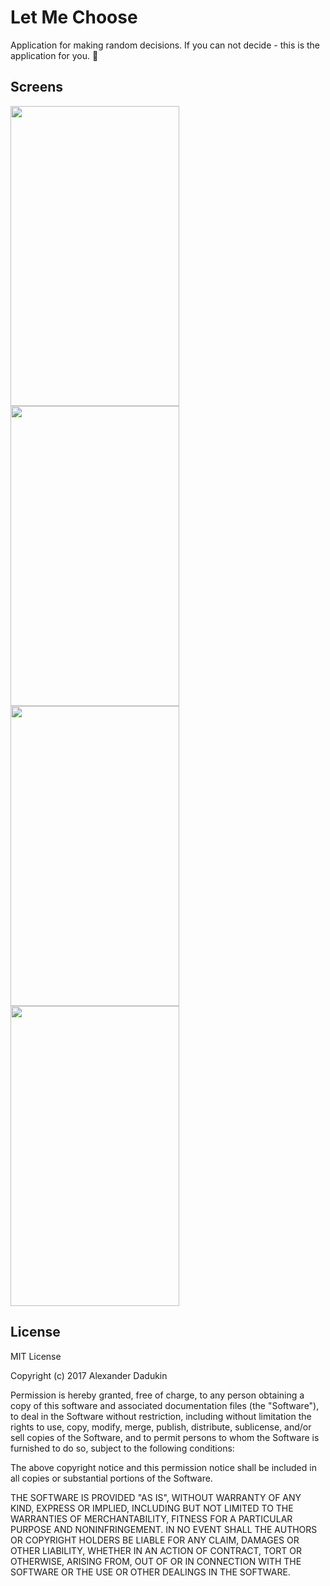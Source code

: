 # Let Me Choose

Application for making random decisions. 
If you can not decide - this is the application for you. :herb:

## Screens
<img src="https://github.com/sasd97/LetMeChoose/blob/feature/architecture/images/round_icon.png" width="270" height="480"> <img src="https://github.com/sasd97/LetMeChoose/blob/feature/architecture/images/sq_icon.png" width="270" height="480"> <img src="https://github.com/sasd97/LetMeChoose/blob/feature/architecture/images/list.png" width="270" height="480"> <img src="https://github.com/sasd97/LetMeChoose/blob/feature/architecture/images/alert.png" width="270" height="480">

## License
MIT License

Copyright (c) 2017 Alexander Dadukin

Permission is hereby granted, free of charge, to any person obtaining a copy
of this software and associated documentation files (the "Software"), to deal
in the Software without restriction, including without limitation the rights
to use, copy, modify, merge, publish, distribute, sublicense, and/or sell
copies of the Software, and to permit persons to whom the Software is
furnished to do so, subject to the following conditions:

The above copyright notice and this permission notice shall be included in all
copies or substantial portions of the Software.

THE SOFTWARE IS PROVIDED "AS IS", WITHOUT WARRANTY OF ANY KIND, EXPRESS OR
IMPLIED, INCLUDING BUT NOT LIMITED TO THE WARRANTIES OF MERCHANTABILITY,
FITNESS FOR A PARTICULAR PURPOSE AND NONINFRINGEMENT. IN NO EVENT SHALL THE
AUTHORS OR COPYRIGHT HOLDERS BE LIABLE FOR ANY CLAIM, DAMAGES OR OTHER
LIABILITY, WHETHER IN AN ACTION OF CONTRACT, TORT OR OTHERWISE, ARISING FROM,
OUT OF OR IN CONNECTION WITH THE SOFTWARE OR THE USE OR OTHER DEALINGS IN THE
SOFTWARE.
